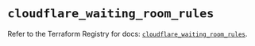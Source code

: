 # `cloudflare_waiting_room_rules`

Refer to the Terraform Registry for docs: [`cloudflare_waiting_room_rules`](https://registry.terraform.io/providers/cloudflare/cloudflare/4.24.0/docs/resources/waiting_room_rules).
